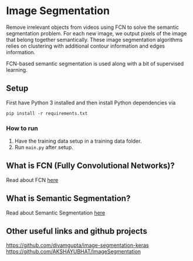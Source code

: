 # Image Segmentation
Remove irrelevant objects from videos using FCN to solve the semantic segmentation problem. For each new image, we output pixels of the image that belong together semantically. These image segmentation algorithms relies on clustering with additional contour information and edges information.  

FCN-based semantic segmentation is used along with a bit of supervised learning.

## Setup
First have Python 3 installed and then install Python dependencies via
```
pip install -r requirements.txt
``` 

### How to run
1. Have the training data setup in a training data folder.  
2. Run `main.py` after setup.  

## What is FCN (Fully Convolutional Networks)?
Read about FCN [here](http://deeplearning.net/tutorial/fcn_2D_segm.html)

## What is Semantic Segmentation?
Read about Semantic Segmentation [here](https://nanonets.com/blog/how-to-do-semantic-segmentation-using-deep-learning/)

## Other useful links and github projects
https://github.com/divamgupta/image-segmentation-keras
https://github.com/AKSHAYUBHAT/ImageSegmentation
